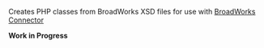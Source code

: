 Creates PHP classes from BroadWorks XSD files for use with [BroadWorks Connector](https://github.com/cwmiller/broadworks-connector)

**Work in Progress**